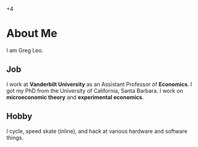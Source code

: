 +4

# About Me

I am Greg Leo. 

## Job

I work at **Vanderbilt University** as an Assistant Professor of **Economics**. I got my PhD from the University of California, Santa Barbara. I work on **microeconomic theory** and **experimental economics**. 

## Hobby

I cycle, speed skate (inline), and hack at various hardware and software things. 